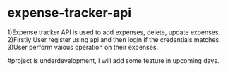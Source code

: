 # expense-tracker-api

1)Expense tracker API is used to add expenses, delete, update expenses.
2)Firstly User register using api and then login if the credentials matches.
3)User perform vaious operation on their expenses.


#project is underdevelopment, I will add some feature in upcoming days.
